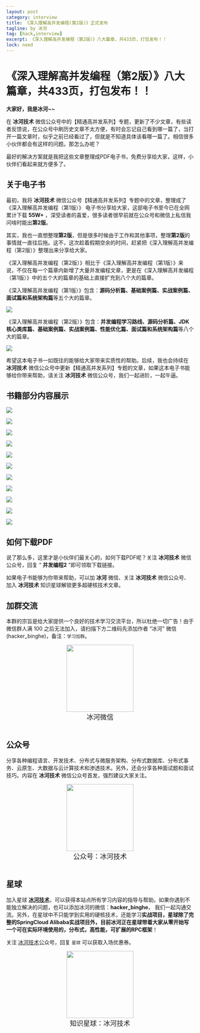 ```yaml
---
layout: post
category: interview
title: 《深入理解高并发编程(第2版)》正式发布
tagline: by 冰河
tag: [hack,interview]
excerpt: 《深入理解高并发编程（第2版）》八大篇章，共433页，打包发布！！
lock: need
---
```


# 《深入理解高并发编程（第2版）》八大篇章，共433页，打包发布！！

**大家好，我是冰河~~**

在 **冰河技术** 微信公众号中的【精通高并发系列】专题，更新了不少文章，有些读者反馈说，在公众号中刷历史文章不太方便，有时会忘记自己看到哪一篇了，当打开一篇文章时，似乎之前已经看过了，但就是不知道具体该看哪一篇了。相信很多小伙伴都会有这样的问题。那怎么办呢？

最好的解决方案就是我把这些文章整理成PDF电子书，免费分享给大家，这样，小伙伴们看起来就方便多了。

## 关于电子书

最初，我将 **冰河技术** 微信公众号【精通高并发系列】专题中的文章，整理成了《深入理解高并发编程（第1版）》 电子书分享给大家，这部电子书至今已在全网累计下载 **55W+** ，深受读者的喜爱，很多读者很早前就在公众号和微信上私信我问啥时能出**第2版**。

其实，我也一直想整理**第2版**，但是很多时候由于工作和其他事项，整理**第2版**的事情就一直往后拖。这不，这次趁着假期空余的时间，赶紧把《深入理解高并发编程（第2版）》整理出来分享给大家。

《深入理解高并发编程（第2版）》相比于《深入理解高并发编程（第1版）》来说，不仅在每一个篇章内新增了大量并发编程文章，更是在《深入理解高并发编程（第1版）》中的五个大的篇章的基础上直接扩充到八个大的篇章。

《深入理解高并发编程（第1版）》包含：**源码分析篇、基础案例篇、实战案例篇、面试篇和系统架构篇**等五个大的篇章。

![](https://binghe001.github.io/assets/images/knowledge/pdf/concurrent-2022-10-31-001.png)


《深入理解高并发编程（第2版）》包含：**并发编程学习路线、源码分析篇、JDK核心类库篇、基础案例篇、实战案例篇、性能优化篇、面试篇和系统架构篇**等八个大的篇章。

![](https://binghe001.github.io/assets/images/knowledge/pdf/concurrent-2022-10-31-002.png)

希望这本电子书一如既往的能够给大家带来实质性的帮助。后续，我也会持续在 **冰河技术** 微信公众号中更新【精通高并发系列】专题的文章，如果这本电子书能够给你带来帮助，请关注 **冰河技术** 微信公众号，我们一起进阶，一起牛逼。

## 书籍部分内容展示

![](https://binghe001.github.io/assets/images/knowledge/pdf/concurrent-2022-10-31-003.png)

![](https://binghe001.github.io/assets/images/knowledge/pdf/concurrent-2022-10-31-004.png)

![](https://binghe001.github.io/assets/images/knowledge/pdf/concurrent-2022-10-31-005.png)

![](https://binghe001.github.io/assets/images/knowledge/pdf/concurrent-2022-10-31-007.png)

![](https://binghe001.github.io/assets/images/knowledge/pdf/concurrent-2022-10-31-008.png)

![](https://binghe001.github.io/assets/images/knowledge/pdf/concurrent-2022-10-31-009.png)

![](https://binghe001.github.io/assets/images/knowledge/pdf/concurrent-2022-10-31-010.png)

![](https://binghe001.github.io/assets/images/knowledge/pdf/concurrent-2022-10-31-011.png)

![](https://binghe001.github.io/assets/images/knowledge/pdf/concurrent-2022-10-31-012.png)

![](https://binghe001.github.io/assets/images/knowledge/pdf/concurrent-2022-10-31-013.png)

![](https://binghe001.github.io/assets/images/knowledge/pdf/concurrent-2022-10-31-014.png)

## 如何下载PDF

说了那么多，这里才是小伙伴们最关心的，如何下载PDF呢？关注 **冰河技术** 微信公众号，回复 “ **并发编程2** ”即可领取下载链接。

如果电子书能够为你带来帮助，可以加 **冰河** 微信、关注 **冰河技术** 微信公众号、加入 **冰河技术** 知识星球解锁更多超硬核技术文章。


## 加群交流

本群的宗旨是给大家提供一个良好的技术学习交流平台，所以杜绝一切广告！由于微信群人满 100 之后无法加入，请扫描下方二维码先添加作者 “冰河” 微信(hacker_binghe)，备注：`学习加群`。

<div align="center">
    <img src="https://binghe001.github.io/images/personal/hacker_binghe.jpg?raw=true" width="180px">
    <div style="font-size: 18px;">冰河微信</div>
    <br/>
</div>




## 公众号

分享各种编程语言、开发技术、分布式与微服务架构、分布式数据库、分布式事务、云原生、大数据与云计算技术和渗透技术。另外，还会分享各种面试题和面试技巧。内容在 **冰河技术** 微信公众号首发，强烈建议大家关注。

<div align="center">
    <img src="https://img-blog.csdnimg.cn/20210426115714643.jpg?raw=true" width="180px">
    <div style="font-size: 18px;">公众号：冰河技术</div>
    <br/>
</div>



## 星球

加入星球 **[冰河技术](http://m6z.cn/6aeFbs)**，可以获得本站点所有学习内容的指导与帮助。如果你遇到不能独立解决的问题，也可以添加冰河的微信：**hacker_binghe**， 我们一起沟通交流。另外，在星球中不只能学到实用的硬核技术，还能学习**实战项目，星球除了完整的SpringCloud Alibaba实战项目外，目前冰河正在星球带着大家从零开始写一个可在实际环境使用的，分布式，高性能，可扩展的RPC框架**！

关注 [冰河技术](https://img-blog.csdnimg.cn/20210426115714643.jpg?raw=true)公众号，回复 `星球` 可以获取入场优惠券。

<div align="center">
    <img src="https://binghe001.github.io/images/personal/xingqiu.png?raw=true" width="180px">
    <div style="font-size: 18px;">知识星球：冰河技术</div>
    <br/>
</div>